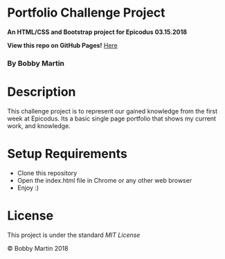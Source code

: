 # Portfolio Challenge Project
**An HTML/CSS and Bootstrap project for Epicodus 03.15.2018**

**View this repo on GitHub Pages!** [Here]("http://bobbymart1n.github.io/portfolio-challenge")

### By Bobby Martin

# Description
This challenge project is to represent our gained knowledge from the first week at Epicodus. Its a basic single page portfolio that shows my current work, and knowledge.

# Setup Requirements
* Clone this repository
* Open the index.html file in Chrome or any other web browser
* Enjoy :)

# License
This project is under the standard _MIT License_

&copy; Bobby Martin 2018
